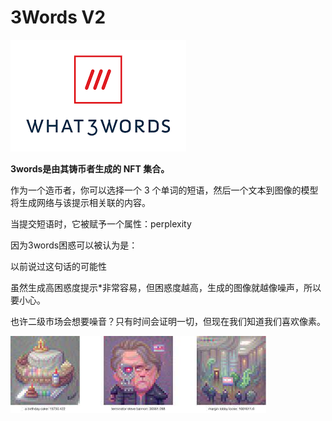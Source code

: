# 3Words V2



![105](105.png)

**3words是由其铸币者生成的 NFT 集合。**

作为一个造币者，你可以选择一个 3 个单词的短语，然后一个文本到图像的模型将生成网络与该提示相关联的内容。

当提交短语时，它被赋予一个属性：perplexity

因为3words困惑可以被认为是：

以前说过这句话的可能性

虽然生成高困惑度提示*非常容易，但困惑度越高，生成的图像就越像噪声，所以要小心。

也许二级市场会想要噪音？只有时间会证明一切，但现在我们知道我们喜欢像素。



![qvq](qvq.png)

